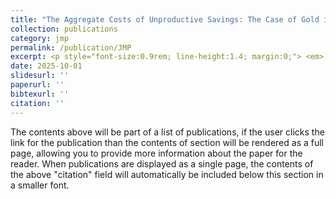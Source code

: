 ```yaml
---
title: "The Aggregate Costs of Unproductive Savings: The Case of Gold in India"
collection: publications
category: jmp
permalink: /publication/JMP
excerpt: <p style="font-size:0.9rem; line-height:1.4; margin:0;"> <em>[Draft Coming Soon.]</em> </p>
date: 2025-10-01
slidesurl: ''
paperurl: ''
bibtexurl: ''
citation: ''
---
```

The contents above will be part of a list of publications, if the user clicks the link for the publication than the contents of section will be rendered as a full page, allowing you to provide more information about the paper for the reader. When publications are displayed as a single page, the contents of the above "citation" field will automatically be included below this section in a smaller font.
